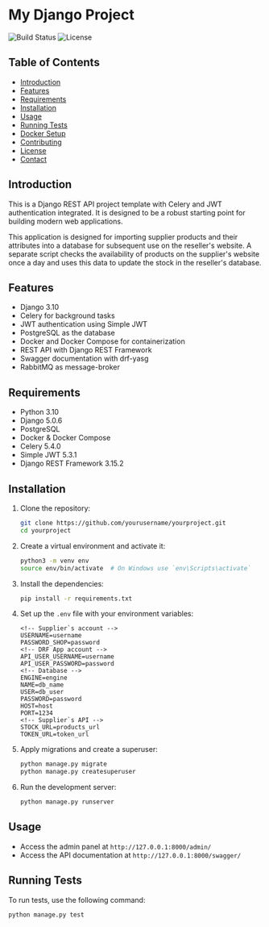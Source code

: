 # My Django Project

![Build Status](https://img.shields.io/badge/build-passing-brightgreen) ![License](https://img.shields.io/badge/license-MIT-blue)

## Table of Contents
- [Introduction](#introduction)
- [Features](#features)
- [Requirements](#requirements)
- [Installation](#installation)
- [Usage](#usage)
- [Running Tests](#running-tests)
- [Docker Setup](#docker-setup)
- [Contributing](#contributing)
- [License](#license)
- [Contact](#contact)

## Introduction
This is a Django REST API project template with Celery and JWT authentication integrated. It is designed to be a robust starting point for building modern web applications. 

This application is designed for importing supplier products and their attributes into a database for subsequent use on the reseller's website. A separate script checks the availability of products on the supplier's website once a day and uses this data to update the stock in the reseller's database.

## Features
- Django 3.10
- Celery for background tasks
- JWT authentication using Simple JWT
- PostgreSQL as the database
- Docker and Docker Compose for containerization
- REST API with Django REST Framework
- Swagger documentation with drf-yasg
- RabbitMQ as message-broker

## Requirements
- Python 3.10
- Django 5.0.6
- PostgreSQL
- Docker & Docker Compose
- Celery 5.4.0
- Simple JWT 5.3.1
- Django REST Framework 3.15.2

## Installation
1. Clone the repository:
    ```bash
    git clone https://github.com/yourusername/yourproject.git
    cd yourproject
    ```

2. Create a virtual environment and activate it:
    ```bash
    python3 -m venv env
    source env/bin/activate  # On Windows use `env\Scripts\activate`
    ```

3. Install the dependencies:
    ```bash
    pip install -r requirements.txt
    ```

4. Set up the `.env` file with your environment variables:
    ```env
    <!-- Supplier`s account -->
    USERNAME=username               
    PASSWORD_SHOP=password
    <!-- DRF App account -->
    API_USER_USERNAME=username       
    API_USER_PASSWORD=password
    <!-- Database -->
    ENGINE=engine
    NAME=db_name
    USER=db_user
    PASSWORD=password
    HOST=host
    PORT=1234
    <!-- Supplier`s API -->
    STOCK_URL=products_url
    TOKEN_URL=token_url
    ```

5. Apply migrations and create a superuser:
    ```bash
    python manage.py migrate
    python manage.py createsuperuser
    ```

6. Run the development server:
    ```bash
    python manage.py runserver
    ```

## Usage
- Access the admin panel at `http://127.0.0.1:8000/admin/`
- Access the API documentation at `http://127.0.0.1:8000/swagger/`

## Running Tests
To run tests, use the following command:
```bash
python manage.py test
